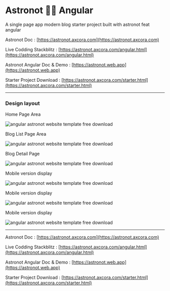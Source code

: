# Astronot 👩‍🚀 Angular

A single page app modern blog starter project built with astronot feat angular

Astronot Doc : [https://astronot.axcora.com](https://astronot.axcora.com)

Live Codding Stackblitz : [https://astronot.axcora.com/angular.html](https://astronot.axcora.com/angular.html)

Astronot Angular Doc & Demo : [https://astronot.web.app](https://astronot.web.app)

Starter Project Download : [https://astronot.axcora.com/starter.html](https://astronot.axcora.com/starter.html)

---------------------

### Design layout

Home Page Area 

![angular astronot website template free download](img/home.png)

Blog List Page Area

![angular astronot website template free download](img/blog.png)

Blog Detail Page

![angular astronot website template free download](img/page.png)

Mobile version display

![angular astronot website template free download](img/mobile1.png)

Mobile version display

![angular astronot website template free download](img/mobile2.png)

Mobile version display

![angular astronot website template free download](img/mobile3.png)


---------------------

Astronot Doc : [https://astronot.axcora.com](https://astronot.axcora.com)

Live Codding Stackblitz : [https://astronot.axcora.com/angular.html](https://astronot.axcora.com/angular.html)

Astronot Angular Doc & Demo : [https://astronot.web.app](https://astronot.web.app)

Starter Project Download : [https://astronot.axcora.com/starter.html](https://astronot.axcora.com/starter.html)
